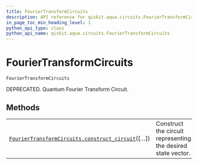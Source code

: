 ```yaml
---
title: FourierTransformCircuits
description: API reference for qiskit.aqua.circuits.FourierTransformCircuits
in_page_toc_min_heading_level: 1
python_api_type: class
python_api_name: qiskit.aqua.circuits.FourierTransformCircuits
---
```


# FourierTransformCircuits

<span id="qiskit.aqua.circuits.FourierTransformCircuits" />

`FourierTransformCircuits`

DEPRECATED. Quantum Fourier Transform Circuit.

## Methods

|                                                                                                                                                                                         |                                                              |
| --------------------------------------------------------------------------------------------------------------------------------------------------------------------------------------- | ------------------------------------------------------------ |
| [`FourierTransformCircuits.construct_circuit`](qiskit.aqua.circuits.FourierTransformCircuits.construct_circuit "qiskit.aqua.circuits.FourierTransformCircuits.construct_circuit")(\[…]) | Construct the circuit representing the desired state vector. |


